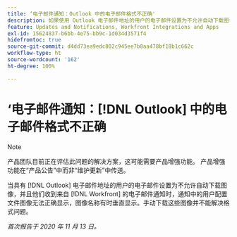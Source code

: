 ```yaml
---
title: ‘电子邮件通知：Outlook 中的电子邮件格式不正确'
description: 如果使用 Outlook 电子邮件地址的用户的电子邮件设置为不允许自动下载图像，并且他们收到来自  [!DNL Workfront] 的电子邮件通知，则通知中的用户配置文件图像无法正确显示，图像名称有时会垂直显示。手动下载这些图像并不能解决格式问题。
feature: Updates and Notifications, Workfront Integrations and Apps
exl-id: 15624837-b6bb-4e75-bb9c-1d034d3571f4
hidefromtoc: true
source-git-commit: d4dd73ea9edc802c945ee7b8aa478bf18b1c662c
workflow-type: ht
source-wordcount: '162'
ht-degree: 100%

---
```


# ‘电子邮件通知：[!DNL Outlook] 中的电子邮件格式不正确

<!--Issue created by request-->

>[!NOTE]
>
>产品团队目前正在评估此问题的解决方案，这可能需要产品增强功能。 产品增强功能在“产品公告”中而非“维护更新”中传送。

当具有 [!DNL Outlook] 电子邮件地址的用户的电子邮件设置为不允许自动下载图像，并且他们收到来自 [!DNL Workfront] 的电子邮件通知时，通知中的用户配置文件图像无法正确显示，图像名称有时垂直显示。手动下载这些图像并不能解决格式问题。


_首次报告于 2020 年 11 月 13 日。_
